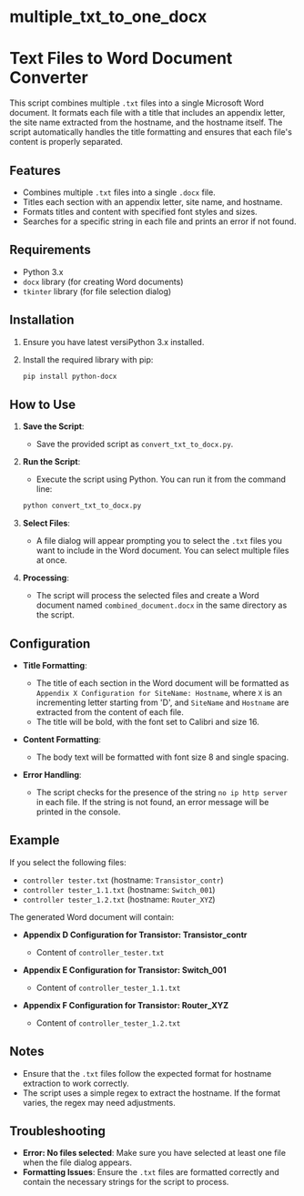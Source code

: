 # multiple_txt_to_one_docx

# Text Files to Word Document Converter

This script combines multiple `.txt` files into a single Microsoft Word document. It formats each file with a title that includes an appendix letter, the site name extracted from the hostname, and the hostname itself. The script automatically handles the title formatting and ensures that each file's content is properly separated.

## Features

- Combines multiple `.txt` files into a single `.docx` file.
- Titles each section with an appendix letter, site name, and hostname.
- Formats titles and content with specified font styles and sizes.
- Searches for a specific string in each file and prints an error if not found.

## Requirements

- Python 3.x
- `docx` library (for creating Word documents)
- `tkinter` library (for file selection dialog)

## Installation

1. Ensure you have latest versiPython 3.x installed.
2. Install the required library with pip:

    ```sh
    pip install python-docx
    ```

## How to Use

1. **Save the Script**:
   - Save the provided script as `convert_txt_to_docx.py`.

2. **Run the Script**:
   - Execute the script using Python. You can run it from the command line:

    ```sh
    python convert_txt_to_docx.py
    ```

3. **Select Files**:
   - A file dialog will appear prompting you to select the `.txt` files you want to include in the Word document. You can select multiple files at once.

4. **Processing**:
   - The script will process the selected files and create a Word document named `combined_document.docx` in the same directory as the script.

## Configuration

- **Title Formatting**:
  - The title of each section in the Word document will be formatted as `Appendix X Configuration for SiteName: Hostname`, where `X` is an incrementing letter starting from 'D', and `SiteName` and `Hostname` are extracted from the content of each file.
  - The title will be bold, with the font set to Calibri and size 16.

- **Content Formatting**:
  - The body text will be formatted with font size 8 and single spacing.

- **Error Handling**:
  - The script checks for the presence of the string `no ip http server` in each file. If the string is not found, an error message will be printed in the console.

## Example

If you select the following files:

- `controller tester.txt` (hostname: `Transistor_contr`)
- `controller tester_1.1.txt` (hostname: `Switch_001`)
- `controller tester_1.2.txt` (hostname: `Router_XYZ`)

The generated Word document will contain:

- **Appendix D Configuration for Transistor: Transistor_contr**
  - Content of `controller_tester.txt`
  
- **Appendix E Configuration for Transistor: Switch_001**
  - Content of `controller_tester_1.1.txt`

- **Appendix F Configuration for Transistor: Router_XYZ**
  - Content of `controller_tester_1.2.txt`

## Notes

- Ensure that the `.txt` files follow the expected format for hostname extraction to work correctly.
- The script uses a simple regex to extract the hostname. If the format varies, the regex may need adjustments.

## Troubleshooting

- **Error: No files selected**: Make sure you have selected at least one file when the file dialog appears.
- **Formatting Issues**: Ensure the `.txt` files are formatted correctly and contain the necessary strings for the script to process.



